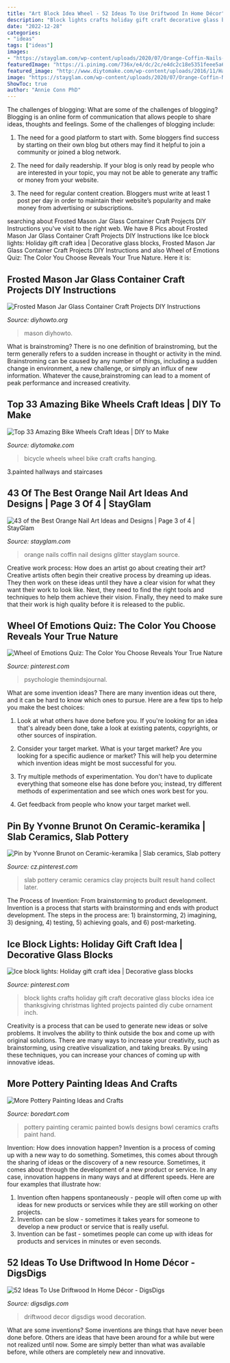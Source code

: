 ```yaml
---
title: "Art Block Idea Wheel - 52 Ideas To Use Driftwood In Home Décor"
description: "Block lights crafts holiday gift craft decorative glass blocks idea ice thanksgiving christmas lighted projects painted diy cube ornament inch"
date: "2022-12-28"
categories:
- "ideas"
tags: ["ideas"]
images:
- "https://stayglam.com/wp-content/uploads/2020/07/Orange-Coffin-Nails-with-Glitter.jpg"
featuredImage: "https://i.pinimg.com/736x/e4/dc/2c/e4dc2c18e5351feee5a65bb15ea08ae3.jpg"
featured_image: "http://www.diytomake.com/wp-content/uploads/2016/11/Hanging-Bicycle-Wheels-Art-Design.jpg"
image: "https://stayglam.com/wp-content/uploads/2020/07/Orange-Coffin-Nails-with-Glitter.jpg"
ShowToc: true
author: "Annie Conn PhD"
---
```



The challenges of blogging: What are some of the challenges of blogging?
Blogging is an online form of communication that allows people to share ideas, thoughts and feelings. Some of the challenges of blogging include:
1. The need for a good platform to start with. Some bloggers find success by starting on their own blog but others may find it helpful to join a community or joined a blog network.

2. The need for daily readership. If your blog is only read by people who are interested in your topic, you may not be able to generate any traffic or money from your website.

3. The need for regular content creation. Bloggers must write at least 1 post per day in order to maintain their website’s popularity and make money from advertising or subscriptions.

	

		
searching about Frosted Mason Jar Glass Container Craft Projects DIY Instructions you've visit to the right web. We have 8 Pics about Frosted Mason Jar Glass Container Craft Projects DIY Instructions like Ice block lights: Holiday gift craft idea | Decorative glass blocks, Frosted Mason Jar Glass Container Craft Projects DIY Instructions and also Wheel of Emotions Quiz: The Color You Choose Reveals Your True Nature. Here it is:
		
    
## Frosted Mason Jar Glass Container Craft Projects DIY Instructions

<img loading=lazy src="https://www.diyhowto.org/wp-content/uploads/DIYHowto-Frosted-Mason-Jar-Glass-Container-Craft-Projects-DIY-Instructions-02.jpg" onerror="this.onerror=null;this.src='https://tse2.mm.bing.net/th?id=OIP.p8g7tlZZ7iMrqFoarJonaQHaRq&amp;pid=15.1';" alt="Frosted Mason Jar Glass Container Craft Projects DIY Instructions">

_Source: diyhowto.org_

>mason diyhowto. 

	

What is brainstroming?
There is no one definition of brainstroming, but the term generally refers to a sudden increase in thought or activity in the mind. Brainstroming can be caused by any number of things, including a sudden change in environment, a new challenge, or simply an influx of new information. Whatever the cause,brainstroming can lead to a moment of peak performance and increased creativity.

    
## Top 33 Amazing Bike Wheels Craft Ideas | DIY To Make

<img loading=lazy src="http://www.diytomake.com/wp-content/uploads/2016/11/Hanging-Bicycle-Wheels-Art-Design.jpg" onerror="this.onerror=null;this.src='https://tse2.mm.bing.net/th?id=OIP.6vHibFVp2Jt7S_R8iubrRQHaLG&amp;pid=15.1';" alt="Top 33 Amazing Bike Wheels Craft Ideas | DIY to Make">

_Source: diytomake.com_

>bicycle wheels wheel bike craft crafts hanging. 

	

3.painted hallways and staircases

    
## 43 Of The Best Orange Nail Art Ideas And Designs | Page 3 Of 4 | StayGlam

<img loading=lazy src="https://stayglam.com/wp-content/uploads/2020/07/Orange-Coffin-Nails-with-Glitter.jpg" onerror="this.onerror=null;this.src='https://tse3.mm.bing.net/th?id=OIP.m5N4gZiquZOUzMt_iqrslwHaLH&amp;pid=15.1';" alt="43 of the Best Orange Nail Art Ideas and Designs | Page 3 of 4 | StayGlam">

_Source: stayglam.com_

>orange nails coffin nail designs glitter stayglam source. 

	

Creative work process: How does an artist go about creating their art?
Creative artists often begin their creative process by dreaming up ideas. They then work on these ideas until they have a clear vision for what they want their work to look like. Next, they need to find the right tools and techniques to help them achieve their vision. Finally, they need to make sure that their work is high quality before it is released to the public.

    
## Wheel Of Emotions Quiz: The Color You Choose Reveals Your True Nature

<img loading=lazy src="https://i.pinimg.com/736x/e4/dc/2c/e4dc2c18e5351feee5a65bb15ea08ae3.jpg" onerror="this.onerror=null;this.src='https://tse3.mm.bing.net/th?id=OIP.ll2Q88GzD_9pXcUlWeWd4QAAAA&amp;pid=15.1';" alt="Wheel of Emotions Quiz: The Color You Choose Reveals Your True Nature">

_Source: pinterest.com_

>psychologie themindsjournal. 

	

What are some invention ideas?
There are many invention ideas out there, and it can be hard to know which ones to pursue. Here are a few tips to help you make the best choices:
1. Look at what others have done before you. If you're looking for an idea that's already been done, take a look at existing patents, copyrights, or other sources of inspiration.

2. Consider your target market. What is your target market? Are you looking for a specific audience or market? This will help you determine which invention ideas might be most successful for you.

3. Try multiple methods of experimentation. You don't have to duplicate everything that someone else has done before you; instead, try different methods of experimentation and see which ones work best for you.

4. Get feedback from people who know your target market well.

    
## Pin By Yvonne Brunot On Ceramic-keramika | Slab Ceramics, Slab Pottery

<img loading=lazy src="https://i.pinimg.com/736x/07/6d/77/076d77670383e087a0429c112c543a76--slab-ceramics-ceramics-ideas.jpg" onerror="this.onerror=null;this.src='https://tse2.mm.bing.net/th?id=OIP.h4eK1dy9y0QIg3goHWFllAHaGh&amp;pid=15.1';" alt="Pin by Yvonne Brunot on Ceramic-keramika | Slab ceramics, Slab pottery">

_Source: cz.pinterest.com_

>slab pottery ceramic ceramics clay projects built result hand collect later. 

	

The Process of Invention: From brainstorming to product development.
Invention is a process that starts with brainstorming and ends with product development. The steps in the process are: 1) brainstorming, 2) imagining, 3) designing, 4) testing, 5) achieving goals, and 6) post-marketing.

    
## Ice Block Lights: Holiday Gift Craft Idea | Decorative Glass Blocks

<img loading=lazy src="https://i.pinimg.com/originals/24/42/f4/2442f4441417df49ab933f65c8a25a76.jpg" onerror="this.onerror=null;this.src='https://tse4.mm.bing.net/th?id=OIP.lqLeU9RJllwnw2V6T6PguAHaLH&amp;pid=15.1';" alt="Ice block lights: Holiday gift craft idea | Decorative glass blocks">

_Source: pinterest.com_

>block lights crafts holiday gift craft decorative glass blocks idea ice thanksgiving christmas lighted projects painted diy cube ornament inch. 

	

Creativity is a process that can be used to generate new ideas or solve problems. It involves the ability to think outside the box and come up with original solutions. There are many ways to increase your creativity, such as brainstorming, using creative visualization, and taking breaks. By using these techniques, you can increase your chances of coming up with innovative ideas.

    
## More Pottery Painting Ideas And Crafts

<img loading=lazy src="http://www.boredart.com/wp-content/uploads/2017/02/More-Pottery-Painting-Ideas-and-Crafts0441-1.jpg" onerror="this.onerror=null;this.src='https://tse3.mm.bing.net/th?id=OIP.cEHxu1IVJUSwGf95YkB9_wHaLH&amp;pid=15.1';" alt="More Pottery Painting Ideas and Crafts">

_Source: boredart.com_

>pottery painting ceramic painted bowls designs bowl ceramics crafts paint hand. 

	

Invention: How does innovation happen?
Invention is a process of coming up with a new way to do something. Sometimes, this comes about through the sharing of ideas or the discovery of a new resource. Sometimes, it comes about through the development of a new product or service.
In any case, innovation happens in many ways and at different speeds. Here are four examples that illustrate how: 

1) Invention often happens spontaneously - people will often come up with ideas for new products or services while they are still working on other projects. 
2) Invention can be slow - sometimes it takes years for someone to develop a new product or service that is really useful. 
3) Invention can be fast - sometimes people can come up with ideas for products and services in minutes or even seconds.

    
## 52 Ideas To Use Driftwood In Home Décor - DigsDigs

<img loading=lazy src="https://www.digsdigs.com/photos/ideas-to-use-driftwood-in-home-decor-47.jpg" onerror="this.onerror=null;this.src='https://tse4.mm.bing.net/th?id=OIP.PXKq9Jr7bHtfsqb_88v1qwAAAA&amp;pid=15.1';" alt="52 Ideas To Use Driftwood In Home Décor - DigsDigs">

_Source: digsdigs.com_

>driftwood decor digsdigs wood decoration. 

	

What are some inventions?
Some inventions are things that have never been done before. Others are ideas that have been around for a while but were not realized until now. Some are simply better than what was available before, while others are completely new and innovative.

